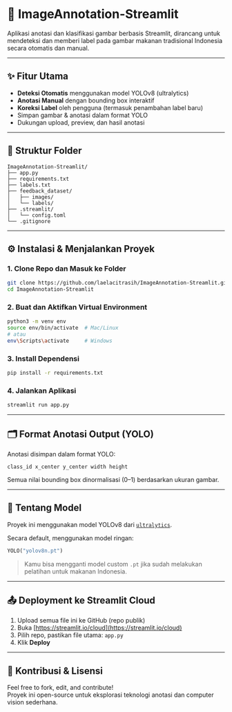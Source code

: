# 🍱 ImageAnnotation-Streamlit

Aplikasi anotasi dan klasifikasi gambar berbasis Streamlit, dirancang untuk mendeteksi dan memberi label pada gambar makanan tradisional Indonesia secara otomatis dan manual.

---

## ✨ Fitur Utama

- **Deteksi Otomatis** menggunakan model YOLOv8 (ultralytics)
- **Anotasi Manual** dengan bounding box interaktif
- **Koreksi Label** oleh pengguna (termasuk penambahan label baru)
- Simpan gambar & anotasi dalam format YOLO
- Dukungan upload, preview, dan hasil anotasi

---

## 📁 Struktur Folder

```
ImageAnnotation-Streamlit/
├── app.py
├── requirements.txt
├── labels.txt
├── feedback_dataset/
│   ├── images/
│   └── labels/
├── .streamlit/
│   └── config.toml
└── .gitignore
```

---

## ⚙️ Instalasi & Menjalankan Proyek

### 1. Clone Repo dan Masuk ke Folder
```bash
git clone https://github.com/laelacitrasih/ImageAnnotation-Streamlit.git
cd ImageAnnotation-Streamlit
```

### 2. Buat dan Aktifkan Virtual Environment
```bash
python3 -m venv env
source env/bin/activate  # Mac/Linux
# atau
env\Scripts\activate     # Windows
```

### 3. Install Dependensi
```bash
pip install -r requirements.txt
```

### 4. Jalankan Aplikasi
```bash
streamlit run app.py
```

---

## 🗂️ Format Anotasi Output (YOLO)

Anotasi disimpan dalam format YOLO:

```
class_id x_center y_center width height
```

Semua nilai bounding box dinormalisasi (0–1) berdasarkan ukuran gambar.

---

## 🧠 Tentang Model

Proyek ini menggunakan model YOLOv8 dari [`ultralytics`](https://github.com/ultralytics/ultralytics).

Secara default, menggunakan model ringan:  
```python
YOLO("yolov8n.pt")
```

> Kamu bisa mengganti model custom `.pt` jika sudah melakukan pelatihan untuk makanan Indonesia.

---

## 📤 Deployment ke Streamlit Cloud

1. Upload semua file ini ke GitHub (repo publik)
2. Buka [https://streamlit.io/cloud](https://streamlit.io/cloud)
3. Pilih repo, pastikan file utama: `app.py`
4. Klik **Deploy**

---

## 🙌 Kontribusi & Lisensi

Feel free to fork, edit, and contribute!  
Proyek ini open-source untuk eksplorasi teknologi anotasi dan computer vision sederhana.

